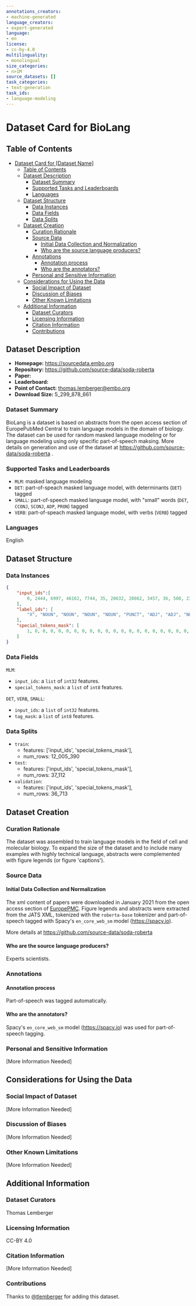 ```yaml
---
annotations_creators:
- machine-generated
language_creators:
- expert-generated
language:
- en
license:
- cc-by-4.0
multilinguality:
- monolingual
size_categories:
- n>1M
source_datasets: []
task_categories:
- text-generation
task_ids:
- language-modeling
---
```


# Dataset Card for BioLang

## Table of Contents
- [Dataset Card for [Dataset Name]](#dataset-card-for-dataset-name)
  - [Table of Contents](#table-of-contents)
  - [Dataset Description](#dataset-description)
    - [Dataset Summary](#dataset-summary)
    - [Supported Tasks and Leaderboards](#supported-tasks-and-leaderboards)
    - [Languages](#languages)
  - [Dataset Structure](#dataset-structure)
    - [Data Instances](#data-instances)
    - [Data Fields](#data-fields)
    - [Data Splits](#data-splits)
  - [Dataset Creation](#dataset-creation)
    - [Curation Rationale](#curation-rationale)
    - [Source Data](#source-data)
      - [Initial Data Collection and Normalization](#initial-data-collection-and-normalization)
      - [Who are the source language producers?](#who-are-the-source-language-producers)
    - [Annotations](#annotations)
      - [Annotation process](#annotation-process)
      - [Who are the annotators?](#who-are-the-annotators)
    - [Personal and Sensitive Information](#personal-and-sensitive-information)
  - [Considerations for Using the Data](#considerations-for-using-the-data)
    - [Social Impact of Dataset](#social-impact-of-dataset)
    - [Discussion of Biases](#discussion-of-biases)
    - [Other Known Limitations](#other-known-limitations)
  - [Additional Information](#additional-information)
    - [Dataset Curators](#dataset-curators)
    - [Licensing Information](#licensing-information)
    - [Citation Information](#citation-information)
    - [Contributions](#contributions)

## Dataset Description

- **Homepage:** https://sourcedata.embo.org
- **Repository:** https://github.com/source-data/soda-roberta
- **Paper:**
- **Leaderboard:**
- **Point of Contact:** thomas.lemberger@embo.org
- **Download Size:** 5_299_878_661

### Dataset Summary

BioLang is a dataset is based on abstracts from the open access section of EuropePubMed Central to train language models in the domain of biology. The dataset can be used for random masked language modeling or for language modeling using only specific part-of-speech maksing. More details on generation and use of the dataset at https://github.com/source-data/soda-roberta .

### Supported Tasks and Leaderboards

- `MLM`: masked language modeling
- `DET`: part-of-speach masked language model, with determinants (`DET`) tagged
- `SMALL`: part-of-speech masked language model, with "small" words (`DET`, `CCONJ`, `SCONJ`, `ADP`, `PRON`) tagged
- `VERB`: part-of-speach masked language model, with  verbs (`VERB`) tagged


### Languages

English

## Dataset Structure

### Data Instances

```json
{
    "input_ids":[
        0, 2444, 6997, 46162, 7744, 35, 20632, 20862, 3457, 36, 500, 23858, 29, 43, 32, 3919, 716, 15, 49, 4476, 4, 1398, 6, 52, 1118, 5, 20862, 819, 9, 430, 23305, 248, 23858, 29, 4, 256, 40086, 104, 35, 1927, 1069, 459, 1484, 58, 4776, 13, 23305, 634, 16706, 493, 2529, 8954, 14475, 73, 34263, 6, 4213, 718, 833, 12, 24291, 4473, 22500, 14475, 73, 510, 705, 73, 34263, 6, 5143, 4313, 2529, 8954, 14475, 73, 34263, 6, 8, 5143, 4313, 2529, 8954, 14475, 248, 23858, 29, 23, 4448, 225, 4722, 2392, 11, 9341, 261, 4, 49043, 35, 96, 746, 6, 5962, 9, 38415, 4776, 408, 36, 3897, 4, 398, 8871, 56, 23305, 4, 20, 15608, 21, 8061, 6164, 207, 13, 70, 248, 23858, 29, 6, 150, 5, 42561, 21, 8061, 5663, 207, 13, 80, 3457, 4, 509, 1296, 5129, 21567, 3457, 36, 398, 23528, 8748, 22065, 11654, 35, 7253, 15, 49, 4476, 6, 70, 3457, 4682, 65, 189, 28, 5131, 13, 23305, 9726, 4, 2
    ], 
    "label_ids": [
        "X", "NOUN", "NOUN", "NOUN", "NOUN", "PUNCT", "ADJ", "ADJ", "NOUN", "PUNCT", "PROPN", "PROPN", "PROPN", "PUNCT", "AUX", "VERB", "VERB", "ADP", "DET", "NOUN", "PUNCT", "ADV", "PUNCT", "PRON", "VERB", "DET", "ADJ", "NOUN", "ADP", "ADJ", "NOUN", "NOUN", "NOUN", "NOUN", "PUNCT", "ADJ", "ADJ", "ADJ", "PUNCT", "NOUN", "NOUN", "NOUN", "NOUN", "AUX", "VERB", "ADP", "NOUN", "VERB", "PROPN", "PROPN", "PROPN", "PROPN", "PROPN", "SYM", "PROPN", "PUNCT", "PROPN", "PROPN", "PROPN", "PUNCT", "PROPN", "PROPN", "PROPN", "PROPN", "SYM", "PROPN", "PROPN", "SYM", "PROPN", "PUNCT", "PROPN", "PROPN", "PROPN", "PROPN", "PROPN", "SYM", "PROPN", "PUNCT", "CCONJ", "ADJ", "PROPN", "PROPN", "PROPN", "PROPN", "NOUN", "NOUN", "NOUN", "ADP", "PROPN", "PROPN", "PROPN", "PROPN", "ADP", "PROPN", "PROPN", "PUNCT", "PROPN", "PUNCT", "ADP", "NOUN", "PUNCT", "NUM", "ADP", "NUM", "VERB", "NOUN", "PUNCT", "NUM", "NUM", "NUM", "NOUN", "AUX", "NOUN", "PUNCT", "DET", "NOUN", "AUX", "X", "NUM", "NOUN", "ADP", "DET", "NOUN", "NOUN", "NOUN", "PUNCT", "SCONJ", "DET", "NOUN", "AUX", "X", "NUM", "NOUN", "ADP", "NUM", "NOUN", "PUNCT", "NUM", "NOUN", "VERB", "ADJ", "NOUN", "PUNCT", "NUM", "NOUN", "NOUN", "NOUN", "NOUN", "PUNCT", "VERB", "ADP", "DET", "NOUN", "PUNCT", "DET", "NOUN", "SCONJ", "PRON", "VERB", "AUX", "VERB", "ADP", "NOUN", "NOUN", "PUNCT", "X"
    ], 
    "special_tokens_mask": [
        1, 0, 0, 0, 0, 0, 0, 0, 0, 0, 0, 0, 0, 0, 0, 0, 0, 0, 0, 0, 0, 0, 0, 0, 0, 0, 0, 0, 0, 0, 0, 0, 0, 0, 0, 0, 0, 0, 0, 0, 0, 0, 0, 0, 0, 0, 0, 0, 0, 0, 0, 0, 0, 0, 0, 0, 0, 0, 0, 0, 0, 0, 0, 0, 0, 0, 0, 0, 0, 0, 0, 0, 0, 0, 0, 0, 0, 0, 0, 0, 0, 0, 0, 0, 0, 0, 0, 0, 0, 0, 0, 0, 0, 0, 0, 0, 0, 0, 0, 0, 0, 0, 0, 0, 0, 0, 0, 0, 0, 0, 0, 0, 0, 0, 0, 0, 0, 0, 0, 0, 0, 0, 0, 0, 0, 0, 0, 0, 0, 0, 0, 0, 0, 0, 0, 0, 0, 0, 0, 0, 0, 0, 0, 0, 0, 0, 0, 0, 0, 0, 0, 0, 0, 0, 0, 0, 0, 0, 0, 0, 0, 0, 0, 0, 0, 1
    ]
}
```


### Data Fields

`MLM`:
- `input_ids`: a `list` of `int32` features.
- `special_tokens_mask`: a `list` of `int8` features.

`DET`, `VERB`, `SMALL`:
- `input_ids`: a `list` of `int32` features.
- `tag_mask`: a `list` of `int8` features.


### Data Splits

- `train`:
  - features: ['input_ids', 'special_tokens_mask'],
  - num_rows: 12_005_390
- `test`:
  - features: ['input_ids', 'special_tokens_mask'],
  - num_rows: 37_112
- `validation`:
  - features: ['input_ids', 'special_tokens_mask'],
  - num_rows: 36_713

## Dataset Creation

### Curation Rationale

The dataset was assembled to train language models in the field of cell and molecular biology. To expand the size of the dataset and to include many examples with highly technical language, abstracts were complemented with figure legends (or figure 'captions'). 

### Source Data

#### Initial Data Collection and Normalization

The xml content of papers were downloaded in January 2021 from the open access section of [EuropePMC]("https://europepmc.org/downloads/openaccess"). Figure legends and abstracts were extracted from the JATS XML, tokenized with the `roberta-base` tokenizer and part-of-speech tagged with Spacy's `en_core_web_sm` model (https://spacy.io).

More details at https://github.com/source-data/soda-roberta

#### Who are the source language producers?

Experts scientists.

### Annotations

#### Annotation process

Part-of-speech was tagged automatically. 

#### Who are the annotators?

Spacy's `en_core_web_sm` model (https://spacy.io) was used for part-of-speech tagging.

### Personal and Sensitive Information

[More Information Needed]

## Considerations for Using the Data

### Social Impact of Dataset

[More Information Needed]

### Discussion of Biases

[More Information Needed]

### Other Known Limitations

[More Information Needed]

## Additional Information

### Dataset Curators

Thomas Lemberger

### Licensing Information

CC-BY 4.0

### Citation Information

[More Information Needed]

### Contributions

Thanks to [@tlemberger](https://github.com/tlemberger) for adding this dataset.
